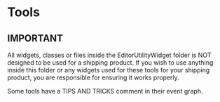 # Tools

## IMPORTANT
All widgets, classes or files inside the EditorUtilityWidget folder is NOT designed to be used for a shipping product. If you wish to use anything inside this folder or any widgets used for these tools for your shipping product, you are responsible for ensuring it works properly.

Some tools  have a TIPS AND TRICKS comment in their event graph.